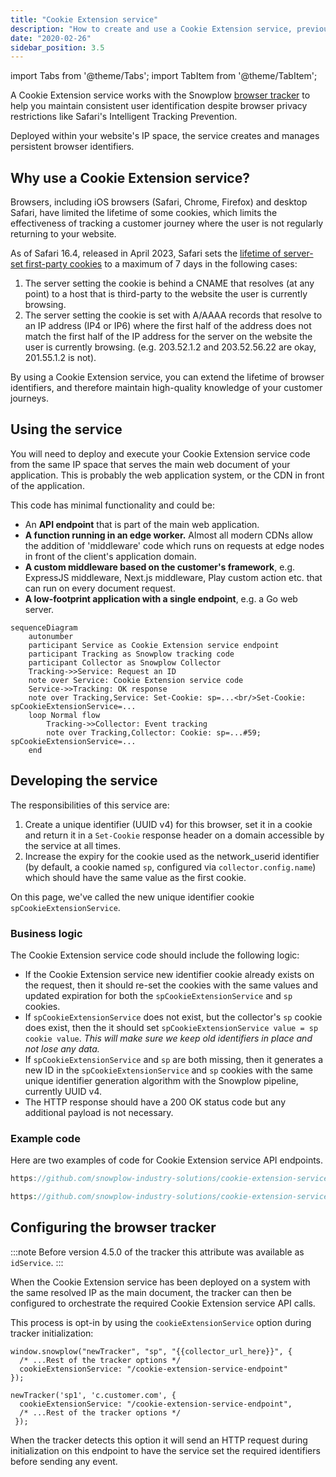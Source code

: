 ```yaml
---
title: "Cookie Extension service"
description: "How to create and use a Cookie Extension service, previously known as ID service, to mitigate against ITP"
date: "2020-02-26"
sidebar_position: 3.5
---
```


import Tabs from '@theme/Tabs';
import TabItem from '@theme/TabItem';

A Cookie Extension service works with the Snowplow [browser tracker](/docs/sources/trackers/web-trackers/index.md) to help you maintain consistent user identification despite browser privacy restrictions like Safari's Intelligent Tracking Prevention.

Deployed within your website's IP space, the service creates and manages persistent browser identifiers.

## Why use a Cookie Extension service?

Browsers, including iOS browsers (Safari, Chrome, Firefox) and desktop Safari, have limited the lifetime of some cookies, which limits the effectiveness of tracking a customer journey where the user is not regularly returning to your website.

As of Safari 16.4, released in April 2023, Safari sets the [lifetime of server-set first-party cookies](https://webkit.org/tracking-prevention/#cname-and-third-party-ip-address-cloaking-defense) to a maximum of 7 days in the following cases:

1. The server setting the cookie is behind a CNAME that resolves (at any point) to a host that is third-party to the website the user is currently browsing.
2. The server setting the cookie is set with A/AAAA records that resolve to an IP address (IP4 or IP6) where the first half of the address does not match the first half of the IP address for the server on the website the user is currently browsing. (e.g. 203.52.1.2 and 203.52.56.22 are okay, 201.55.1.2 is not).

By using a Cookie Extension service, you can extend the lifetime of browser identifiers, and therefore maintain high-quality knowledge of your customer journeys.

## Using the service

You will need to deploy and execute your Cookie Extension service code from the same IP space that serves the main web document of your application. This is probably the web application system, or the CDN in front of the application.

This code has minimal functionality and could be:

- An **API endpoint** that is part of the main web application.
- **A function running in an edge worker.** Almost all modern CDNs allow the addition of 'middleware' code which runs on requests at edge nodes in front of the client's application domain.
- **A custom middleware based on the customer's framework**, e.g. ExpressJS middleware, Next.js middleware, Play custom action etc. that can run on every document request.
- **A low-footprint application with a single endpoint**, e.g. a Go web server.

```mermaid
sequenceDiagram
    autonumber
    participant Service as Cookie Extension service endpoint
    participant Tracking as Snowplow tracking code
    participant Collector as Snowplow Collector
    Tracking->>Service: Request an ID
    note over Service: Cookie Extension service code
    Service->>Tracking: OK response
    note over Tracking,Service: Set-Cookie: sp=...<br/>Set-Cookie: spCookieExtensionService=...
    loop Normal flow
        Tracking->>Collector: Event tracking
        note over Tracking,Collector: Cookie: sp=...#59; spCookieExtensionService=...
    end
```

## Developing the service

The responsibilities of this service are:
1. Create a unique identifier (UUID v4) for this browser, set it in a cookie and return it in a `Set-Cookie` response header on a domain accessible by the service at all times.
2. Increase the expiry for the cookie used as the network_userid identifier (by default, a cookie named `sp`, configured via `collector.config.name`) which should have the same value as the first cookie.

On this page, we've called the new unique identifier cookie  `spCookieExtensionService`.

### Business logic

The Cookie Extension service code should include the following logic:

- If the Cookie Extension service new identifier cookie already exists on the request, then it should re-set the cookies with the same values and updated expiration for both the `spCookieExtensionService` and `sp` cookies.
- If `spCookieExtensionService` does not exist, but the collector's `sp` cookie does exist, then the it should set `spCookieExtensionService value = sp cookie value`. _This will make sure we keep old identifiers in place and not lose any data._
- If `spCookieExtensionService` and `sp` are both missing, then it generates a new ID in the `spCookieExtensionService` and `sp` cookies with the same unique identifier generation algorithm with the Snowplow pipeline, currently UUID v4.
- The HTTP response should have a 200 OK status code but any additional payload is not necessary.

### Example code

Here are two examples of code for Cookie Extension service API endpoints.

<Tabs groupId="cookie-extension-service" queryString>
<TabItem value="nextjs" label="Next.js TypeScript" default>

```ts reference
https://github.com/snowplow-industry-solutions/cookie-extension-service-examples/blob/main/examples/typescript/Next.js/api-route.ts
```

</TabItem>
<TabItem value="php" label="PHP">

```php reference
https://github.com/snowplow-industry-solutions/cookie-extension-service-examples/blob/main/examples/php/wordpress/api-route.php
```

</TabItem>

</Tabs>

## Configuring the browser tracker

:::note
Before version 4.5.0 of the tracker this attribute was available as `idService`.
:::

When the Cookie Extension service has been deployed on a system with the same resolved IP as the main document, the tracker can then be configured to orchestrate the required Cookie Extension service API calls.

This process is opt-in by using the `cookieExtensionService` option during tracker initialization:

<Tabs groupId="platform" queryString>
  <TabItem value="js" label="JavaScript (tag)" default>

```tsx
window.snowplow("newTracker", "sp", "{{collector_url_here}}", {
  /* ...Rest of the tracker options */
  cookieExtensionService: "/cookie-extension-service-endpoint"
});
```

  </TabItem>
  <TabItem value="browser" label="Browser (npm)">

```tsx
newTracker('sp1', 'c.customer.com', {
  cookieExtensionService: "/cookie-extension-service-endpoint",
  /* ...Rest of the tracker options */
 });
```

  </TabItem>
</Tabs>

When the tracker detects this option it will send an HTTP request during initialization on this endpoint to have the service set the required identifiers before sending any event.
